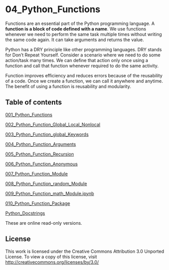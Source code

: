 # 04_Python_Functions

Functions are an essential part of the Python programming language. A **function is a block of code defined with a name**. We use functions whenever we need to perform the same task multiple times without writing the same code again. It can take arguments and returns the value.

Python has a DRY principle like other programming languages. DRY stands for Don’t Repeat Yourself. Consider a scenario where we need to do some action/task many times. We can define that action only once using a function and call that function whenever required to do the same activity.

Function improves efficiency and reduces errors because of the reusability of a code. Once we create a function, we can call it anywhere and anytime. The benefit of using a function is reusability and modularity.


## Table of contents


[001_Python_Functions](https://github.com/milaan9/04_Python_Functions/blob/main/001_Python_Functions.ipynb)


[002_Python_Function_Global_Local_Nonlocal](https://github.com/milaan9/04_Python_Functions/blob/main/002_Python_Function_Global_Local_Nonlocal.ipynb)


[003_Python_Function_global_Keywords](https://github.com/milaan9/04_Python_Functions/blob/main/003_Python_Function_global_Keywords.ipynb)


[004_Python_Function_Arguments](https://github.com/milaan9/04_Python_Functions/blob/main/004_Python_Function_Arguments.ipynb)


[005_Python_Function_Recursion](https://github.com/milaan9/04_Python_Functions/blob/main/005_Python_Function_Recursion.ipynb)


[006_Python_Function_Anonymous](https://github.com/milaan9/04_Python_Functions/blob/main/006_Python_Function_Anonymous.ipynb)


[007_Python_Function_Module](https://github.com/milaan9/04_Python_Functions/blob/main/007_Python_Function_Module.ipynb)


[008_Python_Function_random_Module](https://github.com/milaan9/04_Python_Functions/blob/main/008_Python_Function_random_Module.ipynb)


[009_Python_Function_math_Module.ipynb](https://github.com/milaan9/04_Python_Functions/blob/main/009_Python_Function_math_Module.ipynb.ipynb)


[010_Python_Function_Package](https://github.com/milaan9/04_Python_Functions/blob/main/010_Python_Function_Package.ipynb)


[Python_Docstrings](https://github.com/milaan9/04_Python_Functions/blob/main/Python_Docstrings.ipynb)


These are online read-only versions.


## License

This work is licensed under the Creative Commons Attribution 3.0 Unported License. To view a copy of this license, visit http://creativecommons.org/licenses/by/3.0/
